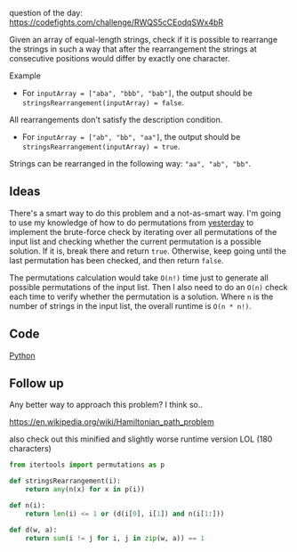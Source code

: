 question of the day: https://codefights.com/challenge/RWQS5cCEodqSWx4bR

Given an array of equal-length strings, check if it is possible to
rearrange the strings in such a way that after the rearrangement the
strings at consecutive positions would differ by exactly one character.

Example

* For `inputArray = ["aba", "bbb", "bab"]`, the output should be
`stringsRearrangement(inputArray) = false`.

All rearrangements don't satisfy the description condition.

* For `inputArray = ["ab", "bb", "aa"]`, the output should be
`stringsRearrangement(inputArray) = true`.

Strings can be rearranged in the following way: `"aa", "ab", "bb"`.

## Ideas

There's a smart way to do this problem and a not-as-smart way. I'm going
to use my knowledge of how to do permutations from [yesterday](../day22)
to implement the brute-force check by iterating over all permutations of
the input list and checking whether the current permutation is a possible
solution. If it is, break there and return `true`. Otherwise, keep going
until the last permutation has been checked, and then return `false`.

The permutations calculation would take `O(n!)` time just to generate
all possible permutations of the input list. Then I also need to do an
`O(n)` check each time to verify whether the permutation is a solution.
Where `n` is the number of strings in the input list, the overall runtime
is `O(n * n!)`.

## Code

[Python](./stringsRearrangement.py)

## Follow up

Any better way to approach this problem? I think so..

https://en.wikipedia.org/wiki/Hamiltonian_path_problem

also check out this minified and slightly worse runtime version LOL (180 characters)

```python
from itertools import permutations as p

def stringsRearrangement(i):
    return any(n(x) for x in p(i))

def n(i):
    return len(i) <= 1 or (d(i[0], i[1]) and n(i[1:]))

def d(w, a):
    return sum(i != j for i, j in zip(w, a)) == 1
```

